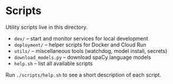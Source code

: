# Scripts

Utility scripts live in this directory.

- `dev/` – start and monitor services for local development
- `deployment/` – helper scripts for Docker and Cloud Run
- `utils/` – miscellaneous tools (watchdog, model install, secrets)
- `download_models.py` – download spaCy language models
- `help.sh` – list all available scripts

Run `./scripts/help.sh` to see a short description of each script.
